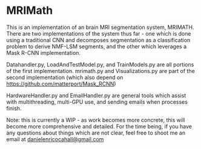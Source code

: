 # MRIMath

This is an implementation of an brain MRI segmentation system, MRIMATH. There are two implementations of the system thus far -
one which is done using a traditional CNN and decomposes segmentation as a classification problem to derive NMF-LSM segments, and the other which leverages 
a Mask R-CNN implementation. 

Datahandler.py, LoadAndTestModel.py, and TrainModels.py are all portions of the first implementation.
mrimath.py and Visualizations.py are part of the second implementation (which also depend on https://github.com/matterport/Mask_RCNN)

HardwareHandler.py and EmailHandler.py are general tools which assist with multithreading, multi-GPU use, and sending emails when processes finish.

Note: this is currently a WIP - as work becomes more concrete, this will become more comprehensive and detailed. For the time being, if you have any questions about things which are not clear, feel free to shoot me an email at danielenricocahall@gmail.com

